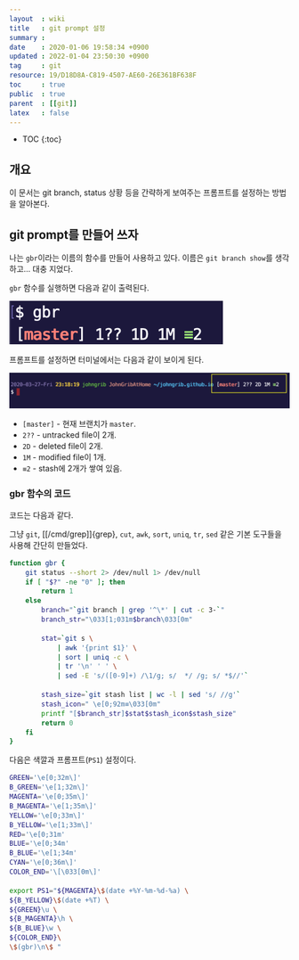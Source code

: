 ```yaml
---
layout  : wiki
title   : git prompt 설정
summary : 
date    : 2020-01-06 19:58:34 +0900
updated : 2022-01-04 23:50:30 +0900
tag     : git
resource: 19/D18D8A-C819-4507-AE60-26E361BF638F
toc     : true
public  : true
parent  : [[git]]
latex   : false
---
```

* TOC
{:toc}

## 개요

이 문서는 git branch, status 상황 등을 간략하게 보여주는 프롬프트를 설정하는 방법을 알아본다.

## git prompt를 만들어 쓰자

나는 `gbr`이라는 이름의 함수를 만들어 사용하고 있다. 이름은 `git branch show`를 생각하고... 대충 지었다.

`gbr` 함수를 실행하면 다음과 같이 출력된다.

![gbr 함수를 실행한 모습]( /resource/19/D18D8A-C819-4507-AE60-26E361BF638F/gbr.png )

프롬프트를 설정하면 터미널에서는 다음과 같이 보이게 된다.

![나의 프롬프트를 캡처한 사진]( /resource/19/D18D8A-C819-4507-AE60-26E361BF638F/my-prompt.png )

- `[master]` - 현재 브랜치가 `master`.
- `2??` - untracked file이 2개.
- `2D` - deleted file이 2개.
- `1M` - modified file이 1개.
- `≡2` - stash에 2개가 쌓여 있음.

### gbr 함수의 코드

코드는 다음과 같다.

그냥 `git`, [[/cmd/grep]]{grep}, `cut`, `awk`, `sort`, `uniq`, `tr`, `sed` 같은 기본 도구들을 사용해 간단히 만들었다.

```sh
function gbr {
    git status --short 2> /dev/null 1> /dev/null
    if [ "$?" -ne "0" ]; then
        return 1
    else
        branch="`git branch | grep '^\*' | cut -c 3-`"
        branch_str="\033[1;031m$branch\033[0m"

        stat=`git s \
            | awk '{print $1}' \
            | sort | uniq -c \
            | tr '\n' ' ' \
            | sed -E 's/([0-9]+) /\1/g; s/  */ /g; s/ *$//'`

        stash_size=`git stash list | wc -l | sed 's/ //g'`
        stash_icon=" \e[0;92m≡\033[0m"
        printf "[$branch_str]$stat$stash_icon$stash_size"
        return 0
    fi
}
```

다음은 색깔과 프롬프트(`PS1`) 설정이다.

```sh
GREEN='\e[0;32m\]'
B_GREEN='\e[1;32m\]'
MAGENTA='\e[0;35m\]'
B_MAGENTA='\e[1;35m\]'
YELLOW='\e[0;33m\]'
B_YELLOW='\e[1;33m\]'
RED='\e[0;31m'
BLUE='\e[0;34m'
B_BLUE='\e[1;34m'
CYAN='\e[0;36m\]'
COLOR_END='\[\033[0m\]'

export PS1="${MAGENTA}\$(date +%Y-%m-%d-%a) \
${B_YELLOW}\$(date +%T) \
${GREEN}\u \
${B_MAGENTA}\h \
${B_BLUE}\w \
${COLOR_END}\
\$(gbr)\n\$ "
```

